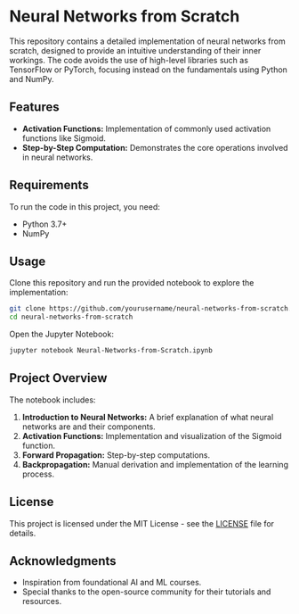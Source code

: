# Neural Networks from Scratch

This repository contains a detailed implementation of neural networks from scratch, designed to provide an intuitive understanding of their inner workings. The code avoids the use of high-level libraries such as TensorFlow or PyTorch, focusing instead on the fundamentals using Python and NumPy.

## Features

- **Activation Functions:** Implementation of commonly used activation functions like Sigmoid.
- **Step-by-Step Computation:** Demonstrates the core operations involved in neural networks.

## Requirements

To run the code in this project, you need:

- Python 3.7+
- NumPy

## Usage

Clone this repository and run the provided notebook to explore the implementation:

```bash
git clone https://github.com/yourusername/neural-networks-from-scratch.git
cd neural-networks-from-scratch
```

Open the Jupyter Notebook:

```bash
jupyter notebook Neural-Networks-from-Scratch.ipynb
```

## Project Overview

The notebook includes:

1. **Introduction to Neural Networks:** A brief explanation of what neural networks are and their components.
2. **Activation Functions:** Implementation and visualization of the Sigmoid function.
3. **Forward Propagation:** Step-by-step computations.
4. **Backpropagation:** Manual derivation and implementation of the learning process.

## License

This project is licensed under the MIT License - see the [LICENSE](LICENSE) file for details.

## Acknowledgments

- Inspiration from foundational AI and ML courses.
- Special thanks to the open-source community for their tutorials and resources.
